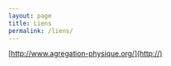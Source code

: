 ```yaml
---
layout: page
title: Liens
permalink: /liens/
---
```


[http://www.agregation-physique.org/](http://)